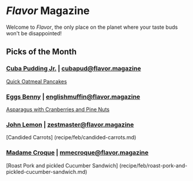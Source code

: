 # _Flavor_ Magazine

Welcome to _Flavor_, the only place on the planet where your taste buds won't be disappointed!



## Picks of the Month

### [Cuba Pudding Jr.](writer/cuba-pudding-jr.md) | cubapud@flavor.magazine

[Quick Oatmeal Pancakes](recipe/feb/quick-oatmeal-pancakes.md)

### [Eggs Benny](writer/eggs-benny.md) | englishmuffin@flavor.magazine

[Asparagus with Cranberries and Pine Nuts](recipe/feb/asparagus-with-cranberries-and-pine-nuts.md)

### [John Lemon](writer/john-lemon.md) | zestmaster@flavor.magazine

[Candided Carrots] (recipe/feb/candided-carrots.md)

### [Madame Croque](writer/madame-croque.md) | mmecroque@flavor.magazine

[Roast Pork and pickled Cucumber Sandwich] (recipe/feb/roast-pork-and-pickled-cucumber-sandwich.md)
